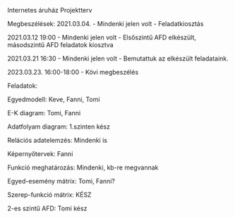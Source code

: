 Internetes áruház Projektterv 

Megbeszélések: 2021.03.04. - Mindenki jelen volt - Feladatkiosztás

2021.03.12 19:00 - Mindenki jelen volt - Elsőszintű AFD elkészült, másodszintű AFD feladatok kiosztva 

2021.03.21 16:30 - Mindenki jelen volt - Bemutattuk az elkészült feladataink.  

2023.03.23. 16:00-18:00 - Kövi megbeszélés  

Feladatok: 

Egyedmodell: Keve, Fanni, Tomi

E-K diagram: Tomi, Fanni

Adatfolyam diagram: 1.szinten kész

Relációs adatelemzés: Mindenki is

Képernyőtervek: Fanni

Funkció meghatározás: Mindenki, kb-re megvannak 

Egyed-esemény mátrix: Tomi, Fanni?

Szerep-funkció mátrix: KÉSZ 

2-es szintű AFD: Tomi kész 

